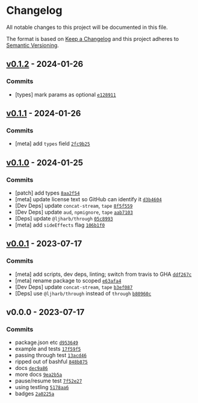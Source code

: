# Changelog

All notable changes to this project will be documented in this file.

The format is based on [Keep a Changelog](https://keepachangelog.com/en/1.0.0/)
and this project adheres to [Semantic Versioning](https://semver.org/spec/v2.0.0.html).

## [v0.1.2](https://github.com/ljharb/resumer/compare/v0.1.1...v0.1.2) - 2024-01-26

### Commits

- [types] mark params as optional [`e128911`](https://github.com/ljharb/resumer/commit/e128911db66ad6927511f36df4b680453f1a5996)

## [v0.1.1](https://github.com/ljharb/resumer/compare/v0.1.0...v0.1.1) - 2024-01-26

### Commits

- [meta] add `types` field [`2fc9b25`](https://github.com/ljharb/resumer/commit/2fc9b2506e6ccaa381f122d8cb24aa3f44fa99fb)

## [v0.1.0](https://github.com/ljharb/resumer/compare/v0.0.1...v0.1.0) - 2024-01-25

### Commits

- [patch] add types [`8aa2f54`](https://github.com/ljharb/resumer/commit/8aa2f54a37a848b11e91f089891c46ae7d06aafd)
- [meta] update license text so GitHub can identify it [`d3b4604`](https://github.com/ljharb/resumer/commit/d3b4604a473623e8594d1a192d8110e6369e2cbd)
- [Dev Deps] update `concat-stream`, `tape` [`8f5f559`](https://github.com/ljharb/resumer/commit/8f5f5591058e099b6b0de29898712af526a5a3a2)
- [Dev Deps] update `aud`, `npmignore`, `tape` [`aab7103`](https://github.com/ljharb/resumer/commit/aab71039776d36379a466cd8adda24b999b4879d)
- [Deps] update `@ljharb/through` [`05c8993`](https://github.com/ljharb/resumer/commit/05c8993096d999f89e93e9a5277e48fbc4b64062)
- [meta] add `sideEffects` flag [`106b1f0`](https://github.com/ljharb/resumer/commit/106b1f0cb7e72778ff4fee4e0e3695c4e814b2ad)

## [v0.0.1](https://github.com/ljharb/resumer/compare/v0.0.0...v0.0.1) - 2023-07-17

### Commits

- [meta] add scripts, dev deps, linting; switch from travis to GHA [`ddf267c`](https://github.com/ljharb/resumer/commit/ddf267c051fb1756e403929cebe383fafb069f43)
- [meta] rename package to scoped [`e63afa4`](https://github.com/ljharb/resumer/commit/e63afa4679e28c86e018c92aad51372b54492e5e)
- [Dev Deps] update `concat-stream`, `tape` [`b3ef087`](https://github.com/ljharb/resumer/commit/b3ef08792acf6c0cf0632c8ee5923a6c740f6946)
- [Deps] use `@ljharb/through` instead of `through` [`b80960c`](https://github.com/ljharb/resumer/commit/b80960ced2935c23baa4be90f1d65d5ef0abc27b)

## v0.0.0 - 2023-07-17

### Commits

- package.json etc [`d953649`](https://github.com/ljharb/resumer/commit/d9536492cca8a5769dce08e3b689d9a403e3930a)
- example and tests [`17f59f5`](https://github.com/ljharb/resumer/commit/17f59f50fa9d080f408d358886af7593dd39d52b)
- passing through test [`13acd46`](https://github.com/ljharb/resumer/commit/13acd46f7387bd7b9536a9995df0ae562b93b10e)
- ripped out of bashful [`848b875`](https://github.com/ljharb/resumer/commit/848b8755f5d89c7287e48d98b6f140553afbaf1e)
- docs [`dec9a86`](https://github.com/ljharb/resumer/commit/dec9a86f76222d7df2e7ff6865d82874bc4df8d8)
- more docs [`9ea2b5a`](https://github.com/ljharb/resumer/commit/9ea2b5ab4e414e8489edc35efcfbc4f70749dcab)
- pause/resume test [`7f52e27`](https://github.com/ljharb/resumer/commit/7f52e27a8b24c9223a8a1a55a8cb887b36f08f9c)
- using testling [`5178aa6`](https://github.com/ljharb/resumer/commit/5178aa6c2836493afead483b22909fff5774707c)
- badges [`2a0225a`](https://github.com/ljharb/resumer/commit/2a0225ad78643a88af86ba70e44977a4f5d681fa)
